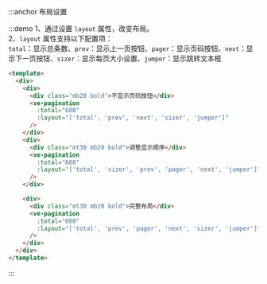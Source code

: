 :::anchor 布局设置

:::demo 1、通过设置 `layout` 属性，改变布局。<br>2、`layout` 属性支持以下配置项：<br>`total`：显示总条数、`prev`：显示上一页按钮、`pager`：显示页码按钮、`next`：显示下一页按钮、`sizer`：显示每页大小设置、`jumper`：显示跳转文本框

```html
<template>
  <div>
    <div>
      <div class="mb20 bold">不显示页码按钮</div>
      <ve-pagination
        :total="600"
        :layout="['total', 'prev', 'next', 'sizer', 'jumper']"
      />
    </div>
    <div>
      <div class="mt30 mb20 bold">调整显示顺序</div>
      <ve-pagination
        :total="600"
        :layout="['total', 'sizer', 'prev', 'pager', 'next', 'jumper']"
      />
    </div>

    <div>
      <div class="mt30 mb20 bold">完整布局</div>
      <ve-pagination
        :total="600"
        :layout="['total', 'prev', 'pager', 'next', 'sizer', 'jumper']"
      />
    </div>
  </div>
</template>
```

:::
